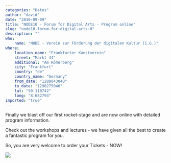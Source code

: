 ```yaml
---
categories: "Dates"
author: "david"
date: "2010-09-09"
title: "NODE10 - Forum for Digital Arts - Program online"
slug: "node10-forum-for-digital-arts-0"
description: ""
who: 
    name: "NODE - Verein zur Förderung der digitalen Kultur (i.G.)"
where: 
    location_name: "Frankfurter Kunstverein"
    street: "Markt 44"
    additional: "Am Römerberg"
    city: "Frankfurt"
    country: "de"
    country_name: "Germany"
    from_date: "1289843040"
    to_date: "1290275040"
    lat: "50.110742"
    long: "8.682793"
imported: "true"
---
```



Finally we blast off our first rocket-stage and are now online with detailed program information.

Check out the workshops and lectures - we have given all the best to create a fantastic program for you.

So, you are very welcome to order your Tickets - NOW!

[](http://node10.vvvv.org)
![](NODE_flyerA6lang_back.jpg) 